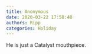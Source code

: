 ```yaml
---
title: Anonymous
date: 2020-03-22 17:58:48
authors: Ripp
categories: Holiday
---
```


 He is just a Catalyst mouthpiece.